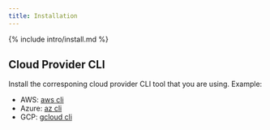 ```yaml
---
title: Installation
---
```


{% include intro/install.md %}

## Cloud Provider CLI

Install the corresponing cloud provider CLI tool that you are using. Example:

* AWS: [aws cli](https://docs.aws.amazon.com/cli/latest/userguide/cli-chap-install.html)
* Azure: [az cli](https://docs.microsoft.com/en-us/cli/azure/install-azure-cli?view=azure-cli-latest)
* GCP: [gcloud cli](https://cloud.google.com/sdk/install)